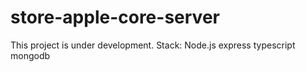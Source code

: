 # store-apple-core-server

This project is under development. 
Stack: Node.js express typescript mongodb
